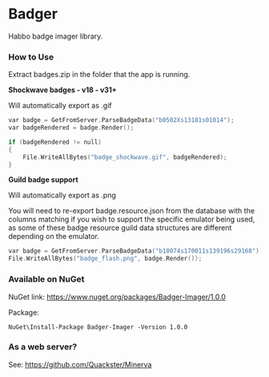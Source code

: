 # Badger
 Habbo badge imager library.
 
### How to Use

Extract badges.zip in the folder that the app is running.

**Shockwave badges - v18 - v31+**

Will automatically export as .gif

```c
var badge = GetFromServer.ParseBadgeData("b0502Xs13181s01014");
var badgeRendered = badge.Render();

if (badgeRendered != null)
{
    File.WriteAllBytes("badge_shockwave.gif", badgeRendered);
}
```

**Guild badge support**

Will automatically export as .png

You will need to re-export badge.resource.json from the database with the columns matching if you wish to support the specific emulator being used, as some of these badge resource guild data structures are different depending on the emulator.

```c
var badge = GetFromServer.ParseBadgeData("b10074s170011s139196s29168");
File.WriteAllBytes("badge_flash.png", badge.Render());
```

### Available on NuGet

NuGet link: https://www.nuget.org/packages/Badger-Imager/1.0.0

Package: 

```
NuGet\Install-Package Badger-Imager -Version 1.0.0
```


### As a web server?

See: https://github.com/Quackster/Minerva
